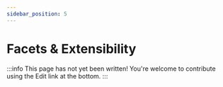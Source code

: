 ```yaml
---
sidebar_position: 5
---
```


# Facets & Extensibility

:::info
This page has not yet been written! You're welcome to contribute using the Edit link at the bottom.
:::

